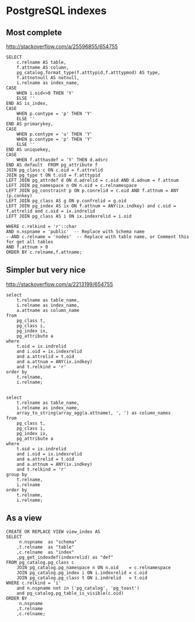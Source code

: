 
# PostgreSQL indexes


## Most complete

http://stackoverflow.com/a/25596855/654755

    SELECT  
        c.relname AS table,
        f.attname AS column,  
        pg_catalog.format_type(f.atttypid,f.atttypmod) AS type,
        f.attnotnull AS notnull,  
        i.relname as index_name,
    CASE  
        WHEN i.oid<>0 THEN 'Y'  
        ELSE ''  
    END AS is_index,  
    CASE  
        WHEN p.contype = 'p' THEN 'Y'  
        ELSE ''  
    END AS primarykey,  
    CASE  
        WHEN p.contype = 'u' THEN 'Y' 
        WHEN p.contype = 'p' THEN 'Y' 
        ELSE ''
    END AS uniquekey,
    CASE
        WHEN f.atthasdef = 'Y' THEN d.adsrc
    END AS default  FROM pg_attribute f  
    JOIN pg_class c ON c.oid = f.attrelid  
    JOIN pg_type t ON t.oid = f.atttypid  
    LEFT JOIN pg_attrdef d ON d.adrelid = c.oid AND d.adnum = f.attnum  
    LEFT JOIN pg_namespace n ON n.oid = c.relnamespace  
    LEFT JOIN pg_constraint p ON p.conrelid = c.oid AND f.attnum = ANY (p.conkey)  
    LEFT JOIN pg_class AS g ON p.confrelid = g.oid
    LEFT JOIN pg_index AS ix ON f.attnum = ANY(ix.indkey) and c.oid = f.attrelid and c.oid = ix.indrelid 
    LEFT JOIN pg_class AS i ON ix.indexrelid = i.oid 

    WHERE c.relkind = 'r'::char  
    AND n.nspname = 'public'  -- Replace with Schema name 
    --AND c.relname = 'nodes'  -- Replace with table name, or Comment this for get all tables
    AND f.attnum > 0
    ORDER BY c.relname,f.attname;



## Simpler but very nice

http://stackoverflow.com/a/2213199/654755

    select                         
        t.relname as table_name,
        i.relname as index_name,
        a.attname as column_name
    from
        pg_class t,
        pg_class i,
        pg_index ix,
        pg_attribute a
    where
        t.oid = ix.indrelid
        and i.oid = ix.indexrelid
        and a.attrelid = t.oid
        and a.attnum = ANY(ix.indkey)
        and t.relkind = 'r'
    order by                      
        t.relname,
        i.relname;


    select
        t.relname as table_name,
        i.relname as index_name,
        array_to_string(array_agg(a.attname), ', ') as column_names
    from
        pg_class t,
        pg_class i,
        pg_index ix,
        pg_attribute a
    where
        t.oid = ix.indrelid
        and i.oid = ix.indexrelid
        and a.attrelid = t.oid
        and a.attnum = ANY(ix.indkey)
        and t.relkind = 'r'
    group by
        t.relname,
        i.relname
    order by
        t.relname,
        i.relname;



## As a view

    CREATE OR REPLACE VIEW view_index AS 
    SELECT
         n.nspname  as "schema"
        ,t.relname  as "table"
        ,c.relname  as "index"
        ,pg_get_indexdef(indexrelid) as "def"
    FROM pg_catalog.pg_class c
        JOIN pg_catalog.pg_namespace n ON n.oid    = c.relnamespace
        JOIN pg_catalog.pg_index i ON i.indexrelid = c.oid
        JOIN pg_catalog.pg_class t ON i.indrelid   = t.oid
    WHERE c.relkind = 'i'
        and n.nspname not in ('pg_catalog', 'pg_toast')
        and pg_catalog.pg_table_is_visible(c.oid)
    ORDER BY
         n.nspname
        ,t.relname
        ,c.relname;
